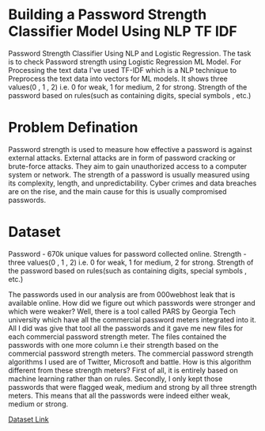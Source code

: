 # Building a Password Strength Classifier Model Using NLP TF IDF 
Password Strength Classifier Using NLP and Logistic Regression. The task is to check Password strength using Logistic Regression ML Model. For Processing the text data I've used TF-IDF which is a NLP technique to Preprocess the text data into vectors for ML models. It shows three values(0 , 1 , 2) i.e. 0 for weak, 1 for medium, 2 for strong. Strength of the password based on rules(such as containing digits, special symbols , etc.)

# Problem Defination 
Password strength is used to measure how effective a password is against external attacks. External attacks are in form of password cracking or brute-force attacks. They aim to gain unauthorized access to a computer system or network. The strength of a password is usually measured using its complexity, length, and unpredictability.
Cyber crimes and data breaches are on the rise, and the main cause for this is usually compromised passwords.


# Dataset

Password - 670k unique values for password collected online. Strength - three values(0 , 1 , 2) i.e. 0 for weak, 1 for medium, 2 for strong. Strength of the password based on rules(such as containing digits, special symbols , etc.) 

The passwords used in our analysis are from 000webhost leak that is available online. How did we figure out which passwords were stronger and which were weaker? Well, there is a tool called PARS by Georgia Tech university which have all the commercial password meters integrated into it. All I did was give that tool all the passwords and it gave me new files for each commercial password strength meter. The files contained the passwords with one more column i.e their strength based on the commercial password strength meters.
The commercial password strength algorithms I used are of Twitter, Microsoft and battle. How is this algorithm different from these strength meters? First of all, it is entirely based on machine learning rather than on rules. Secondly, I only kept those passwords that were flagged weak, medium and strong by all three strength meters. This means that all the passwords were indeed either weak, medium or strong.

[Dataset Link](https://www.kaggle.com/datasets/bhavikbb/password-strength-classifier-dataset)



